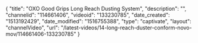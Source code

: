 {
    "title": "OXO Good Grips Long Reach Dusting System",
    "description": "",
    "channelid": "114661406",
    "videoid": "133230785",
    "date_created": "1513192429",
    "date_modified": "1516755388",
    "type": "captivate",
    "layout": "channelVideo",
    "url": "\/latest-videos\/14-long-reach-duster-conform-novo-mov\/114661406-133230785"
}